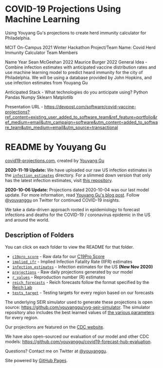 # COVID-19 Projections Using Machine Learning

Using Youyang Gu's projections to create herd immunity calculator for Philadelphia.

MCIT On-Campus 2021 Winter Hackathon
Project/Team Name: Covid Herd Immunity Calculator
Team Members

Name	Year
Sean McGeehan	2022
Maurice Burger	2022
General Idea - Combine infection estimates with anticipated vaccine distribution rates and use machine learning model to predict heard immunity for the city of Philadelphia. We will be using a database provided by John Hopkins, and use infection estimates from Youyang Gu

Anticipated Stack - What technologies do you anticipate using?
Python Pandas Numpy Sklearn Matplotlib

Presentation URL - https://devpost.com/software/covid-vaccine-projections?ref_content=existing_user_added_to_software_team&ref_feature=portfolio&ref_medium=email&utm_campaign=software&utm_content=added_to_software_team&utm_medium=email&utm_source=transactional

# README by Youyang Gu

[covid19-projections.com](https://covid19-projections.com/), created by [Youyang Gu](https://youyanggu.com/)

**2020-11-19 Update:** We have uploaded our raw US infection estimates in the [`infection_estimates`](/infection_estimates) directory. For a slimmed down version that only has the latest infection estimates, visit [this repository](https://github.com/youyanggu/covid19-infection-estimates-latest).

**2020-10-06 Update:** Projections dated 2020-10-04 was our last model update. For more information, read [Youyang Gu's blog post](https://youyanggu.com/blog/six-months-later). Follow [@youyanggu](https://twitter.com/youyanggu) on Twitter for continued COVID-19 insights.

We take a data-driven approach rooted in epidemiology to forecast infections and deaths for the COVID-19 / coronavirus epidemic in the US and around the world.

## Description of Folders

You can click on each folder to view the README for that folder.

* [`c19pro_score`](/c19pro_score) - Raw data for our [C19Pro Score](https://covid19-projections.com/maps/#c19pro-score)
* [`implied_ifr`](/implied_ifr) - Implied Infection Fatality Rate (IIFR) estimates
* [`infection_estimates`](/infection_estimates) - Infection estimates for the US **(New Nov 2020)**
* [`projections`](/projections) - Raw daily projections generated by our model
* [`r_values`](/r_values) - Reproduction number (R) estimates
* [`reich_forecasts`](/reich_forecasts) - Reich forecasts follow the format specified by the [Reich Lab](https://github.com/reichlab/covid19-forecast-hub)
* [`tests_target`](/tests_target) - Testing targets for every region based on our forecasts

The underlying SEIR simulator used to generate these projections is open source: https://github.com/youyanggu/yyg-seir-simulator. The simulator repository also includes the best learned values of [the various parameters](https://github.com/youyanggu/yyg-seir-simulator#parameters) for every region.

Our projections are featured on the [CDC website](https://www.cdc.gov/coronavirus/2019-ncov/covid-data/forecasting-us.html).

We have also open-sourced our evaluation of our model and other CDC models: https://github.com/youyanggu/covid19-forecast-hub-evaluation.

Questions? Contact me on Twitter at [@youyanggu](https://twitter.com/youyanggu).

Site powered by [GitHub Pages](https://pages.github.com/).
